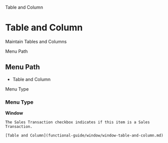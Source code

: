 
Table and Column
# Table and Column


Maintain Tables and Columns

Menu Path
## Menu Path



- Table and Column

Menu Type
### Menu Type

**Window**

```
The Sales Transaction checkbox indicates if this item is a Sales Transaction.
```

```
[Table and Column](functional-guide/window/window-table-and-column.md)
```
